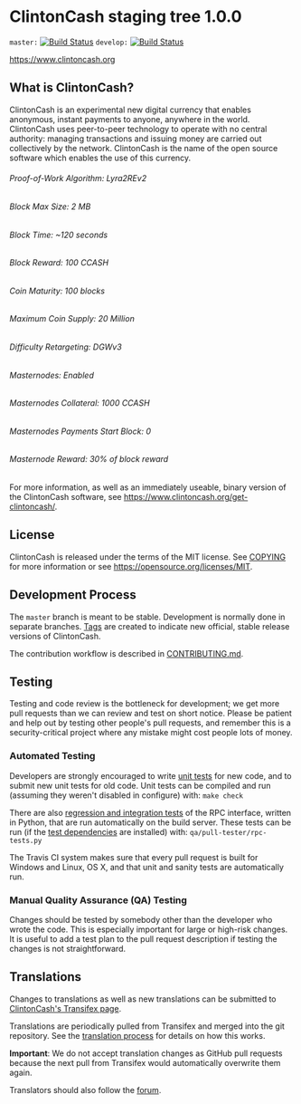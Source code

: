 ClintonCash staging tree 1.0.0
===============================

`master:` [![Build Status](https://travis-ci.org/clintoncashpay/clintoncash.svg?branch=master)](https://travis-ci.org/clintoncashpay/clintoncash) `develop:` [![Build Status](https://travis-ci.org/clintoncashpay/clintoncash.svg?branch=develop)](https://travis-ci.org/clintoncashpay/clintoncash/branches)

https://www.clintoncash.org


What is ClintonCash?
----------------

ClintonCash is an experimental new digital currency that enables anonymous, instant
payments to anyone, anywhere in the world. ClintonCash uses peer-to-peer technology
to operate with no central authority: managing transactions and issuing money
are carried out collectively by the network. ClintonCash is the name of the open
source software which enables the use of this currency.

###### Proof-of-Work Algorithm: Lyra2REv2
###### Block Max Size: 2 MB
###### Block Time: ~120 seconds
###### Block Reward: 100 CCASH
###### Coin Maturity: 100 blocks
###### Maximum Coin Supply: 20 Million
###### Difficulty Retargeting: DGWv3
###### Masternodes: Enabled
###### Masternodes Collateral: 1000 CCASH
###### Masternodes Payments Start Block: 0
###### Masternode Reward: 30% of block reward

For more information, as well as an immediately useable, binary version of
the ClintonCash software, see https://www.clintoncash.org/get-clintoncash/.


License
-------

ClintonCash is released under the terms of the MIT license. See [COPYING](COPYING) for more
information or see https://opensource.org/licenses/MIT.

Development Process
-------------------

The `master` branch is meant to be stable. Development is normally done in separate branches.
[Tags](https://github.com/clintoncashpay/clintoncash/tags) are created to indicate new official,
stable release versions of ClintonCash.

The contribution workflow is described in [CONTRIBUTING.md](CONTRIBUTING.md).

Testing
-------

Testing and code review is the bottleneck for development; we get more pull
requests than we can review and test on short notice. Please be patient and help out by testing
other people's pull requests, and remember this is a security-critical project where any mistake might cost people
lots of money.

### Automated Testing

Developers are strongly encouraged to write [unit tests](/doc/unit-tests.md) for new code, and to
submit new unit tests for old code. Unit tests can be compiled and run
(assuming they weren't disabled in configure) with: `make check`

There are also [regression and integration tests](/qa) of the RPC interface, written
in Python, that are run automatically on the build server.
These tests can be run (if the [test dependencies](/qa) are installed) with: `qa/pull-tester/rpc-tests.py`

The Travis CI system makes sure that every pull request is built for Windows
and Linux, OS X, and that unit and sanity tests are automatically run.

### Manual Quality Assurance (QA) Testing

Changes should be tested by somebody other than the developer who wrote the
code. This is especially important for large or high-risk changes. It is useful
to add a test plan to the pull request description if testing the changes is
not straightforward.

Translations
------------

Changes to translations as well as new translations can be submitted to
[ClintonCash's Transifex page](https://www.transifex.com/projects/p/clintoncash/).

Translations are periodically pulled from Transifex and merged into the git repository. See the
[translation process](doc/translation_process.md) for details on how this works.

**Important**: We do not accept translation changes as GitHub pull requests because the next
pull from Transifex would automatically overwrite them again.

Translators should also follow the [forum](https://www.clintoncash.org/forum/topic/clintoncash-worldwide-collaboration.88/).
